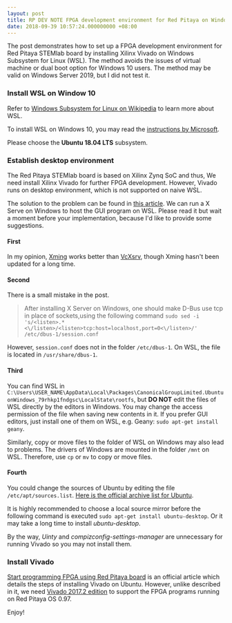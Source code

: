 ```yaml
---
layout: post
title: RP DEV NOTE FPGA development environment for Red Pitaya on Windows 10
date: 2018-09-39 10:57:24.000000000 +08:00
---
```


The post demonstrates how to set up a FPGA development environment 
for Red Pitaya STEMlab board by installing 
Xilinx Vivado on Windows Subsystem for Linux (WSL).
The method avoids the issues of virtual machine or dual boot option
for Windows 10 users.
The method may be valid on Windows Server 2019,
but I did not test it.

### Install WSL on Window 10

Refer to [Windows Subsystem for Linux on Wikipedia](https://en.wikipedia.org/wiki/Windows_Subsystem_for_Linux)
to learn more about WSL.

To install WSL on Windows 10,
you may read the [instructions by Microsoft](https://docs.microsoft.com/en-us/windows/wsl/install-win10).

Please choose the **Ubuntu 18.04 LTS** subsystem.

### Establish desktop environment

The Red Pitaya STEMlab board is based on Xilinx Zynq SoC
and thus,
We need install Xilinx Vivado for further FPGA development.
However,
Vivado runs on desktop environment,
which is not supported on naive WSL.

The solution to the problem can be found in
[this article](https://www.zdnet.com/article/how-to-run-run-the-native-ubuntu-desktop-on-windows-10/).
We can run a X Serve on Windows to host the GUI program on WSL.
Please read it but wait a moment before your implementation,
because I'd like to provide some suggestions.

#### First

In my opinion, [Xming](https://sourceforge.net/projects/xming/)
works better than [VcXsrv](https://sourceforge.net/projects/vcxsrv/),
though Xming hasn't been updated for a long time.

#### Second

There is a small mistake in the post.
> After installing X Server on Windows, one should make D-Bus use tcp in place of sockets,using the following command 
> `sudo sed -i 's/<listen>.*<\/listen>/<listen>tcp:host=localhost,port=0<\/listen>/' /etc/dbus-1/session.conf`

However,
`session.conf` does not in the folder `/etc/dbus-1`.
On WSL,
the file is located in `/usr/share/dbus-1`.

#### Third

You can find WSL in
`C:\Users\USER_NAME\AppData\Local\Packages\CanonicalGroupLimited.UbuntuonWindows_79rhkp1fndgsc\LocalState\rootfs`,
but **DO NOT** edit the files of WSL directly by the editors in Windows.
You may change the access permission of the file when saving new contents in it.
If you prefer GUI editors, just install one of them on WSL, e.g. Geany:
`sudo apt-get install geany`.

Similarly,
copy or move files to the folder of WSL on Windows may also lead to problems.
The drivers of Windows are mounted in the folder 
`/mnt` on WSL.
Therefore,
use `cp` or `mv` to copy or move files.

#### Fourth

You could change the sources of Ubuntu
by editing the file `/etc/apt/sources.list`.
[Here is the official archive list for Ubuntu](https://launchpad.net/ubuntu/+archivemirrors).

It is highly recommended to choose a local source mirror
before the following command is executed
`sudo apt-get install ubuntu-desktop`.
Or it may take a long time to install *ubuntu-desktop*.

By the way,
*Uinty* and *compizconfig-settings-manager*
are unnecessary for running Vivado
so you may not install them.


### Install Vivado

[Start programming FPGA using Red Pitaya board](https://red-pitaya-fpga-examples.readthedocs.io/en/latest/_downloads/StartprogrammingFPGAusingRedPitayaboard.pdf)
is an official article which details the steps of installing Vivado on Ubuntu.
However, unlike described in it,
we need [Vivado 2017.2 edition](https://www.xilinx.com/member/forms/download/xef.html?filename=Xilinx_Vivado_SDK_2017.2_0616_1_Lin64.bin)
to support the FPGA programs running on Red Pitaya OS 0.97.

Enjoy!
